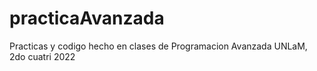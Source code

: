 # practicaAvanzada
Practicas y codigo hecho en clases de Programacion Avanzada UNLaM, 2do cuatri 2022
